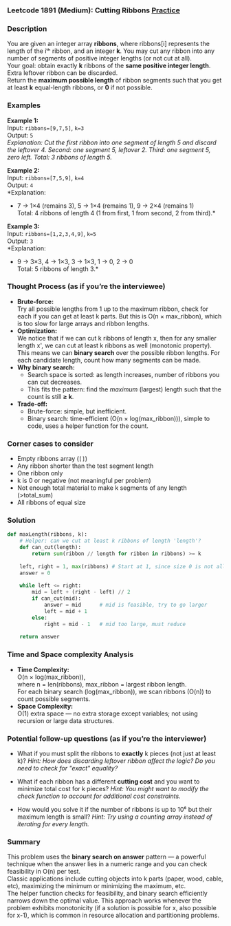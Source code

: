 ### Leetcode 1891 (Medium): Cutting Ribbons [Practice](https://leetcode.com/problems/cutting-ribbons)

### Description  
You are given an integer array **ribbons**, where ribbons[i] represents the length of the iᵗʰ ribbon, and an integer **k**. You may cut any ribbon into any number of segments of positive integer lengths (or not cut at all).  
Your goal: obtain exactly **k** ribbons of the **same positive integer length**. Extra leftover ribbon can be discarded.  
Return the **maximum possible length** of ribbon segments such that you get at least **k** equal-length ribbons, or **0** if not possible.

### Examples  

**Example 1:**  
Input: `ribbons=[9,7,5]`, `k=3`  
Output: `5`  
*Explanation: Cut the first ribbon into one segment of length 5 and discard the leftover 4. Second: one segment 5, leftover 2. Third: one segment 5, zero left. Total: 3 ribbons of length 5.*

**Example 2:**  
Input: `ribbons=[7,5,9]`, `k=4`  
Output: `4`  
*Explanation:  
- 7 → 1×4 (remains 3), 5 → 1×4 (remains 1), 9 → 2×4 (remains 1)  
Total: 4 ribbons of length 4 (1 from first, 1 from second, 2 from third).*

**Example 3:**  
Input: `ribbons=[1,2,3,4,9]`, `k=5`  
Output: `3`  
*Explanation:  
- 9 → 3×3, 4 → 1×3, 3 → 1×3, 1 → 0, 2 → 0  
Total: 5 ribbons of length 3.*

### Thought Process (as if you’re the interviewee)  

- **Brute-force:**  
  Try all possible lengths from 1 up to the maximum ribbon, check for each if you can get at least k parts. But this is O(n × max_ribbon), which is too slow for large arrays and ribbon lengths.
- **Optimization:**  
  We notice that if we can cut k ribbons of length x, then for any smaller length x', we can cut at least k ribbons as well (monotonic property).  
  This means we can **binary search** over the possible ribbon lengths. For each candidate length, count how many segments can be made.
- **Why binary search:**  
  - Search space is sorted: as length increases, number of ribbons you can cut decreases.
  - This fits the pattern: find the *maximum* (largest) length such that the count is still **≥ k**.
- **Trade-off:**  
  - Brute-force: simple, but inefficient.
  - Binary search: time-efficient (O(n × log(max_ribbon))), simple to code, uses a helper function for the count.

### Corner cases to consider  
- Empty ribbons array (`[]`)
- Any ribbon shorter than the test segment length
- One ribbon only
- k is 0 or negative (not meaningful per problem)
- Not enough total material to make k segments of any length (>total_sum)
- All ribbons of equal size

### Solution

```python
def maxLength(ribbons, k):
    # Helper: can we cut at least k ribbons of length 'length'?
    def can_cut(length):
        return sum(ribbon // length for ribbon in ribbons) >= k
    
    left, right = 1, max(ribbons) # Start at 1, since size 0 is not allowed
    answer = 0
    
    while left <= right:
        mid = left + (right - left) // 2
        if can_cut(mid):
            answer = mid      # mid is feasible, try to go larger
            left = mid + 1
        else:
            right = mid - 1   # mid too large, must reduce
            
    return answer
```

### Time and Space complexity Analysis  

- **Time Complexity:**  
  O(n × log(max_ribbon)),  
  where n = len(ribbons), max_ribbon = largest ribbon length.  
  For each binary search (log(max_ribbon)), we scan ribbons (O(n)) to count possible segments.
- **Space Complexity:**  
  O(1) extra space — no extra storage except variables; not using recursion or large data structures.

### Potential follow-up questions (as if you’re the interviewer)  

- What if you must split the ribbons to **exactly** k pieces (not just at least k)?
  *Hint: How does discarding leftover ribbon affect the logic? Do you need to check for "exact" equality?*

- What if each ribbon has a different **cutting cost** and you want to minimize total cost for k pieces?
  *Hint: You might want to modify the check function to account for additional cost constraints.*

- How would you solve it if the number of ribbons is up to 10⁶ but their maximum length is small?
  *Hint: Try using a counting array instead of iterating for every length.*

### Summary
This problem uses the **binary search on answer** pattern — a powerful technique when the answer lies in a numeric range and you can check feasibility in O(n) per test.  
Classic applications include cutting objects into k parts (paper, wood, cable, etc), maximizing the minimum or minimizing the maximum, etc.  
The helper function checks for feasibility, and binary search efficiently narrows down the optimal value. This approach works whenever the problem exhibits monotonicity (if a solution is possible for x, also possible for x-1), which is common in resource allocation and partitioning problems.